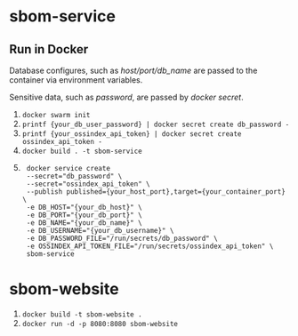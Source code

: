 # sbom-service


## Run in Docker

Database configures, such as *host/port/db_name* are passed to the container via
environment variables.

Sensitive data, such as *password*, are passed by *docker secret*.

1. `docker swarm init`
2. `printf {your_db_user_password} | docker secret create db_password -`
3. `printf {your_ossindex_api_token} | docker secret create ossindex_api_token -`
4. `docker build . -t sbom-service`
5. ```
    docker service create 
    --secret="db_password" \
    --secret="ossindex_api_token" \
    --publish published={your_host_port},target={your_container_port} \
    -e DB_HOST="{your_db_host}" \
    -e DB_PORT="{your_db_port}" \
    -e DB_NAME="{your_db_name}" \
    -e DB_USERNAME="{your_db_username}" \
    -e DB_PASSWORD_FILE="/run/secrets/db_password" \
    -e OSSINDEX_API_TOKEN_FILE="/run/secrets/ossindex_api_token" \
    sbom-service
    ```

# sbom-website

1. `docker build -t sbom-website .`
2. `docker run -d -p 8080:8080 sbom-website`